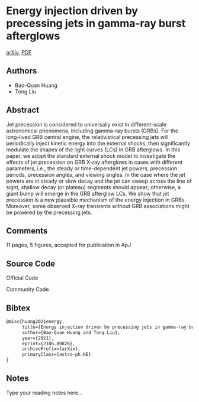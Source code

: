 
# Energy injection driven by precessing jets in gamma-ray burst afterglows

[arXiv](https://arxiv.org/abs/2106.0826), [PDF](https://arxiv.org/pdf/2106.0826.pdf)

## Authors

- Bao-Quan Huang
- Tong Liu

## Abstract

Jet precession is considered to universally exist in different-scale astronomical phenomena, including gamma-ray bursts (GRBs). For the long-lived GRB central engine, the relativistical precessing jets will periodically inject kinetic energy into the external shocks, then significantly modulate the shapes of the light curves (LCs) in GRB afterglows. In this paper, we adopt the standard external shock model to investigate the effects of jet precession on GRB X-ray afterglows in cases with different parameters, i.e., the steady or time-dependent jet powers, precession periods, precession angles, and viewing angles. In the case where the jet powers are in steady or slow decay and the jet can sweep across the line of sight, shallow decay (or plateau) segments should appear; otherwise, a giant bump will emerge in the GRB afterglow LCs. We show that jet precession is a new plausible mechanism of the energy injection in GRBs. Moreover, some observed X-ray transients without GRB associations might be powered by the precessing jets.

## Comments

11 pages, 5 figures, accepted for publication in ApJ

## Source Code

Official Code



Community Code



## Bibtex

```tex
@misc{huang2021energy,
      title={Energy injection driven by precessing jets in gamma-ray burst afterglows}, 
      author={Bao-Quan Huang and Tong Liu},
      year={2021},
      eprint={2106.00826},
      archivePrefix={arXiv},
      primaryClass={astro-ph.HE}
}
```

## Notes

Type your reading notes here...

